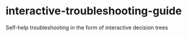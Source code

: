 # interactive-troubleshooting-guide
Self-help troubleshooting in the form of interactive decision trees
